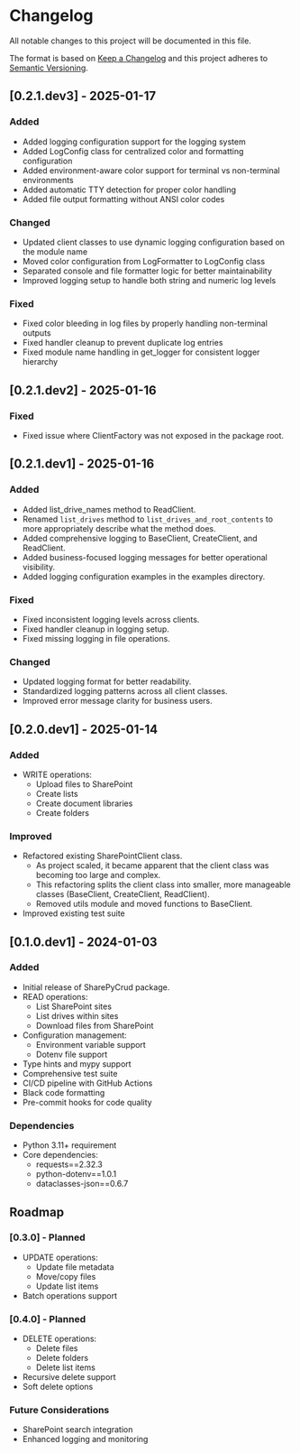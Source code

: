 # Changelog

All notable changes to this project will be documented in this file.

The format is based on [Keep a Changelog](https://keepachangelog.com/en/1.0.0/) and this project adheres to [Semantic Versioning](https://semver.org/spec/v2.0.0.html).

## [0.2.1.dev3] - 2025-01-17
### Added
- Added logging configuration support for the logging system
- Added LogConfig class for centralized color and formatting configuration
- Added environment-aware color support for terminal vs non-terminal environments
- Added automatic TTY detection for proper color handling
- Added file output formatting without ANSI color codes

### Changed
- Updated client classes to use dynamic logging configuration based on the module name
- Moved color configuration from LogFormatter to LogConfig class
- Separated console and file formatter logic for better maintainability
- Improved logging setup to handle both string and numeric log levels

### Fixed
- Fixed color bleeding in log files by properly handling non-terminal outputs
- Fixed handler cleanup to prevent duplicate log entries
- Fixed module name handling in get_logger for consistent logger hierarchy

## [0.2.1.dev2] - 2025-01-16

### Fixed
- Fixed issue where ClientFactory was not exposed in the package root.

## [0.2.1.dev1] - 2025-01-16

### Added
- Added list_drive_names method to ReadClient.
- Renamed `list_drives` method to `list_drives_and_root_contents` to more appropriately describe what the method does.
- Added comprehensive logging to BaseClient, CreateClient, and ReadClient.
- Added business-focused logging messages for better operational visibility.
- Added logging configuration examples in the examples directory.

### Fixed
- Fixed inconsistent logging levels across clients.
- Fixed handler cleanup in logging setup.
- Fixed missing logging in file operations.

### Changed
- Updated logging format for better readability.
- Standardized logging patterns across all client classes.
- Improved error message clarity for business users.



## [0.2.0.dev1] - 2025-01-14

### Added
- WRITE operations:
  - Upload files to SharePoint
  - Create lists
  - Create document libraries
  - Create folders


### Improved
- Refactored existing SharePointClient class.
  - As project scaled, it became apparent that the client class was becoming too large and complex.
  - This refactoring splits the client class into smaller, more manageable classes (BaseClient, CreateClient, ReadClient).
  - Removed utils module and moved functions to BaseClient.
- Improved existing test suite



## [0.1.0.dev1] - 2024-01-03

### Added
- Initial release of SharePyCrud package.
- READ operations:
  - List SharePoint sites
  - List drives within sites
  - Download files from SharePoint
- Configuration management:
  - Environment variable support
  - Dotenv file support
- Type hints and mypy support
- Comprehensive test suite
- CI/CD pipeline with GitHub Actions
- Black code formatting
- Pre-commit hooks for code quality



### Dependencies
- Python 3.11+ requirement
- Core dependencies:
  - requests==2.32.3
  - python-dotenv==1.0.1
  - dataclasses-json==0.6.7


## Roadmap

### [0.3.0] - Planned
- UPDATE operations:
  - Update file metadata
  - Move/copy files
  - Update list items
- Batch operations support

### [0.4.0] - Planned
- DELETE operations:
  - Delete files
  - Delete folders
  - Delete list items
- Recursive delete support
- Soft delete options

### Future Considerations
- SharePoint search integration
- Enhanced logging and monitoring
